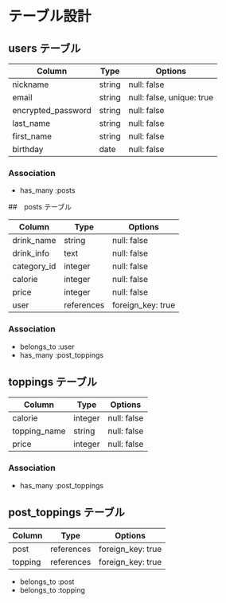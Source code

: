# テーブル設計

## users テーブル

| Column              | Type    | Options                   |
| ------------------- | ------- | ------------------------- |
| nickname            | string  | null: false               |
| email               | string  | null: false, unique: true |
| encrypted_password  | string  | null: false               |
| last_name           | string  | null: false               |
| first_name          | string  | null: false               |
| birthday            | date    | null: false               |

### Association

- has_many :posts

##　posts テーブル

| Column             | Type       | Options           |
| ------------------ | ---------- | ----------------- |
| drink_name         | string     | null: false       |
| drink_info         | text       | null: false       |
| category_id        | integer    | null: false       |
| calorie            | integer    | null: false       |
| price              | integer    | null: false       |
| user               | references | foreign_key: true |

### Association

- belongs_to :user
- has_many :post_toppings

## toppings テーブル

| Column        | Type    | Options     |
| ------------- | ------- | ----------- |
| calorie       | integer | null: false |
| topping_name  | string  | null: false |
| price         | integer | null: false |

### Association

- has_many :post_toppings

## post_toppings テーブル

| Column  | Type       | Options           |
| ------- | ---------- | ----------------- |
| post    | references | foreign_key: true |
| topping | references | foreign_key: true |

- belongs_to :post
- belongs_to :topping